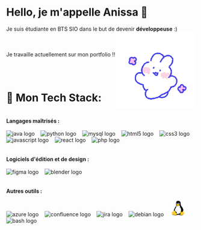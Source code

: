 
# Hello, je m'appelle Anissa 🌱

Je suis étudiante en BTS SIO dans le but de devenir <b>développeuse</b> :) <img align="right" height="200" src="lapin4.gif"/>
<br>
<br>
<br>
<br>
Je travaille actuellement sur mon portfolio !!
<br>
<br>
<br>
<br>

# 💫 Mon Tech Stack:

<br>
<b>Langages maîtrisés :</b>
<br>
<br>
<div align="left">
<img src="https://cdn.jsdelivr.net/gh/devicons/devicon/icons/java/java-original-wordmark.svg" height="45" alt="java logo"  /><img width="12" />
<img src="https://cdn.jsdelivr.net/gh/devicons/devicon/icons/python/python-original-wordmark.svg" height="40" alt="python logo"  /><img width="12" />
<img src="https://cdn.jsdelivr.net/gh/devicons/devicon/icons/mysql/mysql-original-wordmark.svg" height="50" alt="mysql logo"  /><img width="12" />
<img src="https://cdn.jsdelivr.net/gh/devicons/devicon/icons/html5/html5-plain-wordmark.svg" height="40" alt="html5 logo"  /><img width="12" />
<img src="https://cdn.jsdelivr.net/gh/devicons/devicon/icons/css3/css3-plain-wordmark.svg" height="40" alt="css3 logo"  /><img width="12" />
<img src="https://cdn.jsdelivr.net/gh/devicons/devicon/icons/javascript/javascript-original.svg" height="35" alt="javascript logo"  /><img width="12" />
<img src="https://cdn.jsdelivr.net/gh/devicons/devicon/icons/react/react-original-wordmark.svg" height="40" alt="react logo"  /><img width="12" />
<img src="https://cdn.jsdelivr.net/gh/devicons/devicon/icons/php/php-original.svg" height="40" alt="php logo"  /><img width="12" />
</div>
<br>
<br>
<b>Logiciels d'édition et de design :</b>
<br>
<br>
<div align="left">
<img src="https://cdn.jsdelivr.net/gh/devicons/devicon/icons/figma/figma-original.svg" height="40" alt="figma logo"  /><img width="12" />
<img src="https://cdn.jsdelivr.net/gh/devicons/devicon/icons/blender/blender-original.svg" height="40" alt="blender logo"  /><img width="12" />
</div>
<br>
<br>
<b>Autres outils :</b>
<br>
<br>
<div align="left">
<img src="https://cdn.jsdelivr.net/gh/devicons/devicon/icons/azure/azure-original-wordmark.svg" height="55" alt="azure logo"  /><img width="12" /> 
<img src="https://cdn.jsdelivr.net/gh/devicons/devicon/icons/confluence/confluence-original-wordmark.svg" height="40" alt="confluence logo"  /><img width="12" />
<img src="https://cdn.jsdelivr.net/gh/devicons/devicon/icons/jira/jira-original-wordmark.svg" height="40" alt="jira logo"  /><img width="12" />
<img src="https://cdn.jsdelivr.net/gh/devicons/devicon/icons/debian/debian-plain-wordmark.svg" height="40" alt="debian logo"  /><img width="12" />
<img src="https://raw.githubusercontent.com/devicons/devicon/master/icons/linux/linux-original.svg" alt="linux" width="42" height="42" />
<img src="https://cdn.jsdelivr.net/gh/devicons/devicon/icons/bash/bash-original.svg" height="40" alt="bash logo"  /><img width="12" />
</div>

